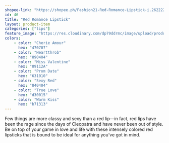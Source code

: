 ```yaml
---
shopee-link: "https://shopee.ph/Fashion21-Red-Romance-Lipstick-i.26222223.826165415"
id: 46
title: "Red Romance Lipstick"
layout: product-item
categories: ["lips"]
feature_image: "https://res.cloudinary.com/dp79ddrmc/image/upload/products/redRomance.jpg"
colors:
    - color: "Cherie Amour"
      hex: "470707"    
    - color: "Heartthrob"
      hex: "890404"
    - color: "Miss Valentine"
      hex: "89112A"
    - color: "Prom Date"
      hex: "631010"
    - color: "Sexy Red"
      hex: "840404"
    - color: "True Love"
      hex: "d30015"
    - color: "Warm Kiss"
      hex: "b71313"
---
```

Few things are more classy and sexy than a red lip—in fact, red lips have been the rage since the days of Cleopatra and have never been out of style. Be on top of your game in love and life with these intensely colored red lipsticks that is bound to be ideal for anything you’ve got in mind.
